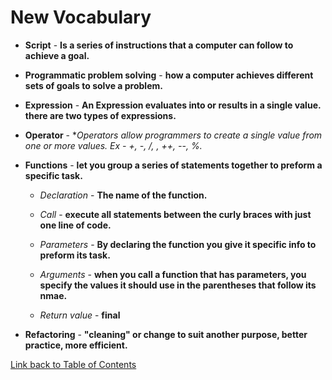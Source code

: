 # New Vocabulary

+ **Script** - **Is a series of instructions that a computer can follow to achieve a goal.**
 
+ **Programmatic problem solving** - **how a computer achieves different sets of goals to solve a problem.**

+ **Expression** - **An Expression evaluates into or results in a single value. there are two types of expressions.**

+ **Operator** - **Operators allow programmers to create a single value from one or more values. Ex - +, -, /, *, ++, --, %.**

+ **Functions** - **let you group a series of statements together to preform a specific task.**
    
    - *Declaration* - **The name of the function.**
    
    - *Call* - **execute all statements between the curly braces with just one line of code.**
    
    - *Parameters* - **By declaring the function you give it specific info to preform its task.**
    
    - *Arguments* - **when you call a function that has parameters, you specify the values it should use in the parentheses that follow its nmae.**
    
    - *Return value* - **final**

+ **Refactoring** - **"cleaning" or change to suit another purpose, better practice, more efficient.**

[Link back to Table of Contents](README.md)